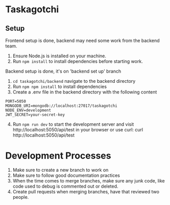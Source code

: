 # Taskagotchi

## Setup
Frontend setup is done, backend may need some work from the backend team.
1. Ensure Node.js is installed on your machine.
2. Run ```npm install``` to install dependencies before starting work.

Backend setup is done, it's on 'backend set up' branch
1. ```cd taskagotchi/backend```  navigate to the backend directory
2. Run ```npm npm install``` to install dependencies
3. Create a .env file in the backend directory with the following content
```
PORT=5050
MONGODB_URI=mongodb://localhost:27017/taskagotchi
NODE_ENV=development
JWT_SECRET=your-secret-key
```
4. Run ```npm run dev``` to start the development server and visit http://localhost:5050/api/test in your browser or use curl: curl http://localhost:5050/api/test


# Development Processes
1. Make sure to create a new branch to work on
2. Make sure to follow good documentation practices
2. When the time comes to merge branches, make sure any junk code, like code used to debug is commented out or deleted.
3. Create pull requests when merging branches, have that reviewed two people.
